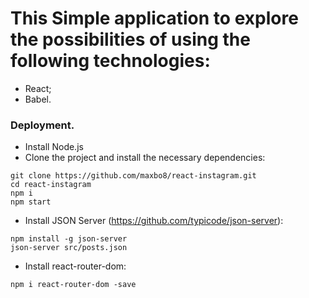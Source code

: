 #  This Simple application to explore the possibilities of using the following technologies:
-  React;
-  Babel.

### Deployment.
- Install Node.js
- Clone the project and install the necessary dependencies:
```
git clone https://github.com/maxbo8/react-instagram.git
cd react-instagram
npm i
npm start
```
- Install JSON Server (https://github.com/typicode/json-server):
```
npm install -g json-server
json-server src/posts.json
```
- Install react-router-dom:
```
npm i react-router-dom -save
```
